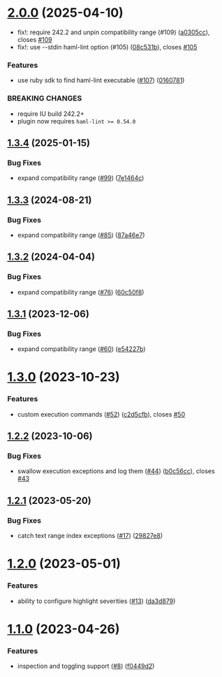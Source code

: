 # [2.0.0](https://github.com/benmelz/haml-lint-intellij-plugin/compare/v1.3.4...v2.0.0) (2025-04-10)


* fix!: require 242.2 and unpin compatibility range (#109) ([a0305cc](https://github.com/benmelz/haml-lint-intellij-plugin/commit/a0305cc902db722212e23c44a714fe1720071498)), closes [#109](https://github.com/benmelz/haml-lint-intellij-plugin/issues/109)
* fix!: use --stdin haml-lint option (#105) ([08c531b](https://github.com/benmelz/haml-lint-intellij-plugin/commit/08c531b9d0bbdd90035cc961d2f1a601b39548b4)), closes [#105](https://github.com/benmelz/haml-lint-intellij-plugin/issues/105)


### Features

* use ruby sdk to find haml-lint executable ([#107](https://github.com/benmelz/haml-lint-intellij-plugin/issues/107)) ([0160781](https://github.com/benmelz/haml-lint-intellij-plugin/commit/0160781ed0a3a34612441b9bec2617887a277a50))


### BREAKING CHANGES

* require IU build 242.2+
* plugin now requires `haml-lint >= 0.54.0`

## [1.3.4](https://github.com/benmelz/haml-lint-intellij-plugin/compare/v1.3.3...v1.3.4) (2025-01-15)


### Bug Fixes

* expand compatibility range ([#99](https://github.com/benmelz/haml-lint-intellij-plugin/issues/99)) ([7e1464c](https://github.com/benmelz/haml-lint-intellij-plugin/commit/7e1464caf543fa60a68fb6e969ffbb0fda16feb3))

## [1.3.3](https://github.com/benmelz/haml-lint-intellij-plugin/compare/v1.3.2...v1.3.3) (2024-08-21)


### Bug Fixes

* expand compatibility range ([#85](https://github.com/benmelz/haml-lint-intellij-plugin/issues/85)) ([87a46e7](https://github.com/benmelz/haml-lint-intellij-plugin/commit/87a46e7a039915ed8d8851970aac0214d2cbd074))

## [1.3.2](https://github.com/benmelz/haml-lint-intellij-plugin/compare/v1.3.1...v1.3.2) (2024-04-04)


### Bug Fixes

* expand compatibility range ([#76](https://github.com/benmelz/haml-lint-intellij-plugin/issues/76)) ([60c50f8](https://github.com/benmelz/haml-lint-intellij-plugin/commit/60c50f85fe05e15d257196a2d9bb49b334709b15))

## [1.3.1](https://github.com/benmelz/haml-lint-intellij-plugin/compare/v1.3.0...v1.3.1) (2023-12-06)


### Bug Fixes

* expand compatibility range ([#60](https://github.com/benmelz/haml-lint-intellij-plugin/issues/60)) ([e54227b](https://github.com/benmelz/haml-lint-intellij-plugin/commit/e54227b6abbf19909eea8f58e12601050f3f50ca))

# [1.3.0](https://github.com/benmelz/haml-lint-intellij-plugin/compare/v1.2.2...v1.3.0) (2023-10-23)


### Features

* custom execution commands ([#52](https://github.com/benmelz/haml-lint-intellij-plugin/issues/52)) ([c2d5cfb](https://github.com/benmelz/haml-lint-intellij-plugin/commit/c2d5cfb5059fab5ce49bfd20e80588626233c302)), closes [#50](https://github.com/benmelz/haml-lint-intellij-plugin/issues/50)

## [1.2.2](https://github.com/benmelz/haml-lint-intellij-plugin/compare/v1.2.1...v1.2.2) (2023-10-06)


### Bug Fixes

* swallow execution exceptions and log them ([#44](https://github.com/benmelz/haml-lint-intellij-plugin/issues/44)) ([b0c56cc](https://github.com/benmelz/haml-lint-intellij-plugin/commit/b0c56ccd7b23c30d539d5a50031ce445942a9417)), closes [#43](https://github.com/benmelz/haml-lint-intellij-plugin/issues/43)

## [1.2.1](https://github.com/benmelz/haml-lint-intellij-plugin/compare/v1.2.0...v1.2.1) (2023-05-20)


### Bug Fixes

* catch text range index exceptions ([#17](https://github.com/benmelz/haml-lint-intellij-plugin/issues/17)) ([29827e8](https://github.com/benmelz/haml-lint-intellij-plugin/commit/29827e87a77b43e9697a607d965abe9fa694d2a5))

# [1.2.0](https://github.com/benmelz/haml-lint-intellij-plugin/compare/v1.1.0...v1.2.0) (2023-05-01)


### Features

* ability to configure highlight severities ([#13](https://github.com/benmelz/haml-lint-intellij-plugin/issues/13)) ([da3d879](https://github.com/benmelz/haml-lint-intellij-plugin/commit/da3d879f4f118b3ea336808dd099f68853c421a8))

# [1.1.0](https://github.com/benmelz/haml-lint-intellij-plugin/compare/v1.0.0...v1.1.0) (2023-04-26)


### Features

* inspection and toggling support ([#8](https://github.com/benmelz/haml-lint-intellij-plugin/issues/8)) ([f0449d2](https://github.com/benmelz/haml-lint-intellij-plugin/commit/f0449d2e5ef459f31c5ff0ddd3f414efa1ddba28))
